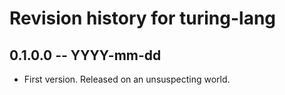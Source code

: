 # Revision history for turing-lang

## 0.1.0.0 -- YYYY-mm-dd

* First version. Released on an unsuspecting world.
